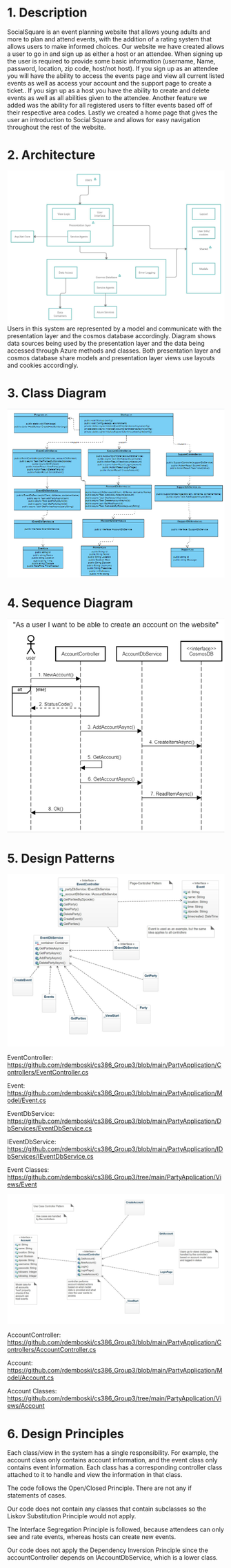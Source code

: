 # 1. Description
SocialSquare is an event planning website that allows young adults and more to plan and
attend events, with the addition of a rating system that allows users to make informed
choices. Our website we have created allows a user to go in and sign up as either a host or an
attendee. When signing up the user is required to provide some basic information
(username, Name, password, location, zip code, host/not host). If you sign up as an
attendee you will have the ability to access the events page and view all current listed
events as well as access your account and the support page to create a ticket.. If you sign
up as a host you have the ability to create and delete events as well as all abilities given to
the attendee. Another feature we added was the ability for all registered users to filter events based off of their respective area codes. Lastly we created a home page that gives the user an introduction to Social Square and allows for easy navigation throughout the rest of the website.

# 2. Architecture
![Image of Architecture UML](architectureUML.jpg)
Users in this system are represented by a model and communicate with the presentation layer and the cosmos database accordingly. Diagram shows data sources being used by the presentation layer and the data being accessed through Azure methods and classes. Both presentation layer and cosmos database share models and presentation layer views use layouts and cookies accordingly.

# 3. Class Diagram
![Image of Class Diagram](ClassDiagram.PNG)

# 4. Sequence Diagram
![Image of Sequence Diagram](SequenceDiagram.PNG)

# 5. Design Patterns
![Imagine of Pattern 1](pattern1.jpg)

EventController: https://github.com/rdemboski/cs386_Group3/blob/main/PartyApplication/Controllers/EventController.cs

Event: https://github.com/rdemboski/cs386_Group3/blob/main/PartyApplication/Model/Event.cs

EventDbService: https://github.com/rdemboski/cs386_Group3/blob/main/PartyApplication/DbServices/EventDbService.cs

IEventDbService: https://github.com/rdemboski/cs386_Group3/blob/main/PartyApplication/IDbServices/IEventDbService.cs

Event Classes: https://github.com/rdemboski/cs386_Group3/tree/main/PartyApplication/Views/Event 

![Image of Pattern 2](pattern2.jpg)

AccountController: https://github.com/rdemboski/cs386_Group3/blob/main/PartyApplication/Controllers/AccountController.cs

Account: https://github.com/rdemboski/cs386_Group3/blob/main/PartyApplication/Model/Account.cs

Account Classes: https://github.com/rdemboski/cs386_Group3/tree/main/PartyApplication/Views/Account

# 6. Design Principles
Each class/view in the system has a single responsibility. For example, the account class only contains account information, and the event class only contains event information. Each class has a corresponding controller class attached to it to handle and view the information in that class.

The code follows the Open/Closed Principle. There are not any if statements of cases.

Our code does not contain any classes that contain subclasses so the Liskov Substitution Principle would not apply.

The Interface Segregation Principle is followed, because attendees can only see and rate events, whereas hosts can create new events.

Our code does not apply the Dependency Inversion Principle since the accountController depends on IAccountDbService, which is a lower class.

